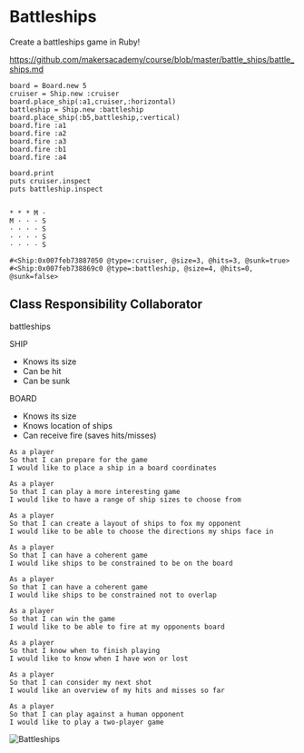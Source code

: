 Battleships
============

Create a battleships game in Ruby!

https://github.com/makersacademy/course/blob/master/battle_ships/battle_ships.md

```
board = Board.new 5
cruiser = Ship.new :cruiser
board.place_ship(:a1,cruiser,:horizontal)
battleship = Ship.new :battleship
board.place_ship(:b5,battleship,:vertical)
board.fire :a1
board.fire :a2
board.fire :a3
board.fire :b1
board.fire :a4

board.print
puts cruiser.inspect
puts battleship.inspect


* * * M ·
M · · · S
· · · · S
· · · · S
· · · · S

#<Ship:0x007feb73887050 @type=:cruiser, @size=3, @hits=3, @sunk=true>
#<Ship:0x007feb738869c0 @type=:battleship, @size=4, @hits=0, @sunk=false>
```


Class Responsibility Collaborator
---------------------------------

battleships

SHIP
* Knows its size
* Can be hit
* Can be sunk

BOARD
* Knows its size
* Knows location of ships
* Can receive fire (saves hits/misses)

```
As a player
So that I can prepare for the game
I would like to place a ship in a board coordinates

As a player
So that I can play a more interesting game
I would like to have a range of ship sizes to choose from

As a player
So that I can create a layout of ships to fox my opponent
I would like to be able to choose the directions my ships face in

As a player
So that I can have a coherent game
I would like ships to be constrained to be on the board

As a player
So that I can have a coherent game
I would like ships to be constrained not to overlap

As a player
So that I can win the game
I would like to be able to fire at my opponents board

As a player
So that I know when to finish playing
I would like to know when I have won or lost

As a player
So that I can consider my next shot
I would like an overview of my hits and misses so far

As a player
So that I can play against a human opponent
I would like to play a two-player game
```

![Battleships](http://upload.wikimedia.org/wikipedia/commons/e/e4/Battleships_Paper_Game.svg "Battleships")
